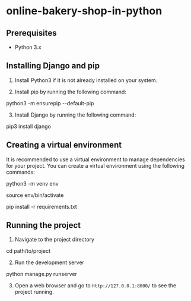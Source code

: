 # online-bakery-shop-in-python

## Prerequisites

- Python 3.x

## Installing Django and pip

1. Install Python3 if it is not already installed on your system.

2. Install pip by running the following command:

python3 -m ensurepip --default-pip

3. Install Django by running the following command:

pip3 install django


## Creating a virtual environment

It is recommended to use a virtual environment to manage dependencies for your project. You can create a virtual environment using the following commands:

python3 -m venv env

source env/bin/activate

pip install -r requirements.txt


## Running the project

1. Navigate to the project directory

cd path/to/project


2. Run the development server

python manage.py runserver


3. Open a web browser and go to `http://127.0.0.1:8000/` to see the project running.
